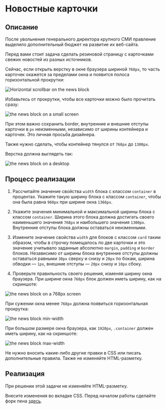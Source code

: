# Новостные карточки

## Описание

После увольнения генерального директора крупного СМИ правление выделило дополнительный бюджет на развитие их веб-сайта.

Перед вами стоит задача сделать резиновой страницу с карточками свежих новостей из разных источников.

Сейчас, если открыть верстку в окне браузера шириной `768px`, то часть карточек окажется за пределами окна и появится полоса горизонтальной прокрутки:

![Horizontal scrollbar on the news block](../../sources/fluid-news-scrollbar.jpg)
 
Избавьтесь от прокрутки, чтобы все карточки можно было прочитать сразу:

![the news block on a small screen](../../sources/fluid-news-small-screen.jpg)

При этом важно сохранить border, внутренние и внешние отступы карточки в `px` неизменными, независимо от ширины контейнера и карточек. Это личная просьба дизайнера.

Также нужно сделать, чтобы контейнер тянулся от `768px` до `1300px`.

Верстка должна выглядеть так:

![the news block on a desktop](../../sources/fluid-news-desktop.jpg)

## Процесс реализации

1. Рассчитайте значение свойства `width` блока с классом `container` в процентах. Укажите такую ширину блока с классом `container`, чтобы она была равна `960px` при ширине окна `1366px`. 

2. Укажите значения минимальной и максимальной ширины блока с классом `container`. Ширина этого блока должна достигать своего наименьшего значения `768px` и наибольшего значения `1300px`. Внутренние отступы блока должны оставаться неизменными.

3. Измените значение свойства `width` для блоков с классом `card` таким образом, чтобы в строчку помещалось по две карточки и это значение учитывало заданные абсолютно `margin`, `padding` и `border` блоков. Независимо от ширины блока внутренние отступы должны оставаться равными `30px` сверху и снизу и `20px` по бокам, ширина обводки &mdash; `1px`, внешние отступы &mdash; `20px` снизу и `10px` сбоку.

4. Проверьте правильность своего решения, изменяя ширину окна браузера.
При ширине окна `768px` блок должен иметь ширину, как на скриншоте:

![the news block on a 768px screen](../../sources/fluid-news-768px.jpg)

При сужении окна менее `768px` должна появиться горизонтальная прокрутка:

![the news block min-width](../../sources/fluid-news-min-width.jpg)

При большом размере окна браузера, как `1920px`, `.container` должен иметь ширину, как на скриншоте:

![the news block max-width](../../sources/fluid-news-max-width.jpg)

Не нужно вносить какие-либо другие правки в CSS или писать дополнительные правила. Также не изменяйте HTML-разметку.

## Реализация

При решении этой задачи не изменяйте HTML-разметку.

Внесите изменения во вкладке CSS. Перед началом работы сделайте форк пена [здесь](https://codepen.io/Netology/pen/pWMwJN?editors=0100#0).
